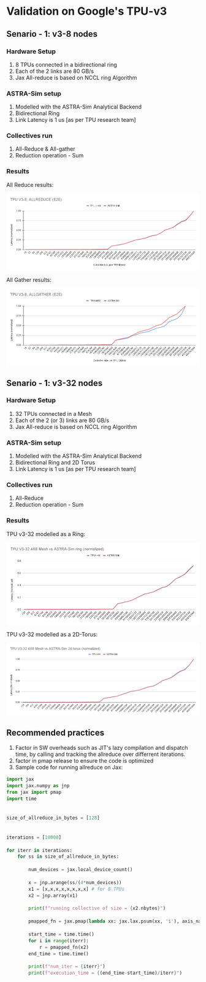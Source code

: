 # Validation on Google's TPU-v3


## Senario - 1: v3-8 nodes
### Hardware Setup
1. 8 TPUs connected in a bidirectional ring
2. Each of the 2 links are 80 GB/s
3. Jax All-reduce is based on NCCL ring Algorithm

### ASTRA-Sim setup
1. Modelled with the ASTRA-Sim Analytical Backend
2. Bidirectional Ring
3. Link Latency is 1 us [as per TPU research team]

### Collectives run
1. All-Reduce & All-gather
2. Reduction operation - Sum


### Results
All Reduce results:

![Alt text](tpu_v3-8_allreduce.png)

All Gather results:

![Alt text](tpu_v3-8_allgather.png)


## Senario - 1: v3-32 nodes
### Hardware Setup
1. 32 TPUs connected in a Mesh
2. Each of the 2 (or 3) links are 80 GB/s
3. Jax All-reduce is based on NCCL ring Algorithm

### ASTRA-Sim setup
1. Modelled with the ASTRA-Sim Analytical Backend
2. Bidirectional Ring and 2D Torus
3. Link Latency is 1 us [as per TPU research team]

### Collectives run
1. All-Reduce
2. Reduction operation - Sum


### Results
TPU v3-32 modelled as a Ring:

![Alt text](tpu_v3-32_ring_allreduce.png)

TPU v3-32 modelled as a 2D-Torus:

![Alt text](tpu_v3-32_torus_allreduce.png)

## Recommended practices
1. Factor in SW overheads such as JIT's lazy compilation and dispatch time, by calling and tracking the allreduce over differrent iterations.
2. factor in pmap release to ensure the code is optimized
3. Sample code for running allreduce on Jax:

```python 
import jax
import jax.numpy as jnp
from jax import pmap
import time


size_of_allreduce_in_bytes = [128]


iterations = [10000]

for iterr in iterations:
    for ss in size_of_allreduce_in_bytes:

        num_devices = jax.local_device_count()

        x = jnp.arange(ss/(4*num_devices))
        x1 = [x,x,x,x,x,x,x,x] # for 8 TPUs
        x2 = jnp.array(x1)

        print(f"running collective of size = {x2.nbytes}")

        pmapped_fn = jax.pmap(lambda xx: jax.lax.psum(xx, 'i'), axis_name='i')

        start_time = time.time()
        for i in range(iterr):
            r = pmapped_fn(x2)
        end_time = time.time()

        print(f"num_iter = {iterr}")
        print(f"execution_time = {(end_time-start_time)/iterr}")
```


